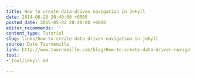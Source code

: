 ```yaml
---
title: How to create data-driven navigation in Jekyll
date: 2014-06-20 20:40:00 +0000
posted_date: 2015-05-02 20:40:00 +0000
editor_recommends: ''
content_type: Tutorial
slug: links/how-to-create-data-driven-navigation-in-jekyll
source: Dale Tournemille
link: http://www.tournemille.com/blog/How-to-create-data-driven-navigation-in-Jekyll/
tool:
- tool/jekyll.md

---
```

